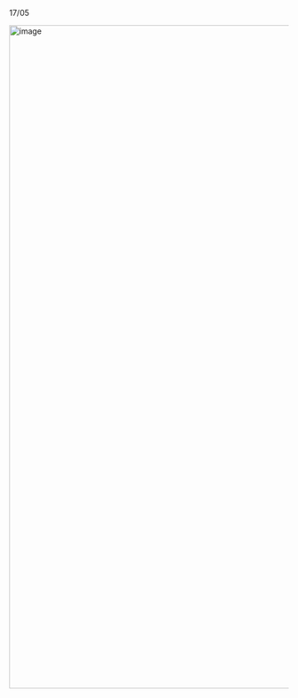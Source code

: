 

17/05


<img width="1195" alt="image" src="https://github.com/Mate0r/cyberini.com/assets/94843357/b0a36f0c-192e-4695-8232-3756cd02a661">
